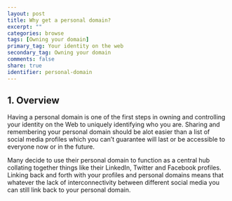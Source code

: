 ```yaml
---
layout: post
title: Why get a personal domain?
excerpt: ""
categories: browse
tags: [Owning your domain]
primary_tag: Your identity on the web
secondary_tag: Owning your domain
comments: false
share: true
identifier: personal-domain
---
```

## 1. Overview
Having a personal domain is one of the first steps in owning and controlling your identity on the Web to uniquely identifying who you are. Sharing and remembering your personal domain should be alot easier than a list of social media profiles which you can’t guarantee will last or be accessible to everyone now or in the future. 

Many decide to use their personal domain to function as a central hub collating together things like their LinkedIn, Twitter and Facebook profiles. Linking back and forth with your profiles and personal domains means that whatever the lack of interconnectivity between different social media you can still link back to your personal domain.